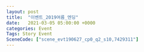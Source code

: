 ```yaml
---
layout: post
title:  "이벤트_2019여름_엔딩"
date:   2021-03-05 05:00:00 +0000
categories: Event
Tags: Story Event
SceneCode: ["scene_evt190627_cp0_q2_s10,7429311"]
---
```

